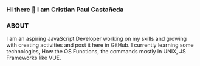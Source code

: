 ### Hi there 👋 I am Cristian Paul Castañeda

<!--
**crispaulcastaneda/crispaulcastaneda** is a ✨ _special_ ✨ repository because its `README.md` (this file) appears on your GitHub profile.

Here are some ideas to get you started:

- 🔭 I’m currently working on ...
- 🌱 I’m currently learning ...
- 👯 I’m looking to collaborate on ...
- 🤔 I’m looking for help with ...
- 💬 Ask me about ...
- 📫 How to reach me: ...
- 😄 Pronouns: ...
- ⚡ Fun fact: ...
-->


### ABOUT
I am an aspiring JavaScript Developer working on my skills and growing with creating activities and post it here in GitHub.
I currently learning some technologies, How the OS Functions, the commands mostly in UNIX, JS Frameworks like VUE.
